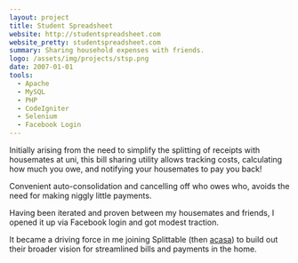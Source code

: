 ```yaml
---
layout: project
title: Student Spreadsheet
website: http://studentspreadsheet.com
website_pretty: studentspreadsheet.com
summary: Sharing household expenses with friends.
logo: /assets/img/projects/stsp.png
date: 2007-01-01
tools:
  - Apache
  - MySQL
  - PHP
  - CodeIgniter
  - Selenium
  - Facebook Login
---
```


Initially arising from the need to simplify the splitting of receipts with housemates at uni, this bill sharing utility allows tracking costs, calculating how much you owe, and notifying your housemates to pay you back!

Convenient auto-consolidation and cancelling off who owes who, avoids the need for making niggly little payments.

Having been iterated and proven between my housemates and friends, I opened it up via Facebook login and got modest traction.

It became a driving force in me joining Splittable (then [acasa](https://www.helloacasa.com/)) to build out their broader vision for streamlined bills and payments in the home.
